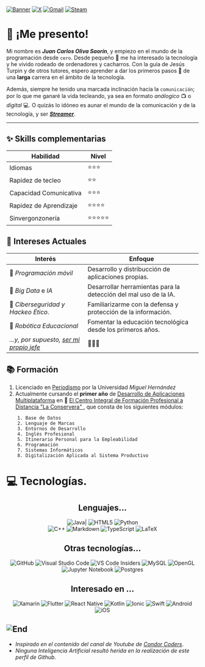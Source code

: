  [![Banner](https://i.ibb.co/h8C8ZgJ/github-header-image-7.png)](https://i.ibb.co/7Q8FMQK/1000-F-89290814-TSIev-LOXj-AUt-XGp-O0-EOh-Tp1c-H9g-QWlhq.jpg)
[![X](https://img.shields.io/badge/X-%23000000.svg?style=for-the-badge&logo=X&logoColor=white)](https://x.com/ProyectoCate_)
[![Gmail](https://img.shields.io/badge/Gmail-D14836?style=for-the-badge&logo=gmail&logoColor=white)](mailto:dr.catedrastico@gmail.com)
[![Steam](https://img.shields.io/badge/steam-%23000000.svg?style=for-the-badge&logo=steam&logoColor=white)](https://steamcommunity.com/id/Catedrastico/)



 # 💬 ¡Me presento!



Mi nombre es ***Juan Carlos Oliva Saorín***, y empiezo en el mundo de la programación desde ``cero``. Desde pequeño :boy: me ha interesado la tecnología y he vivido rodeado de ordenadores y cacharros. Con la guía de Jesús Turpin y de otros tutores, espero aprender a dar los primeros pasos :paw_prints: de una **larga** carrera en el ámbito de la tecnología.

Además, siempre he tenido una marcada inclinación hacia la ``comunicación``; por lo que me ganaré la vida tecleando, ya sea en formato *análogico* :tv: o *digital* :computer:. O quizás lo idóneo es aunar el mundo de la comunicación y de la tecnología, y ser [***Streamer***](https://es.wikipedia.org/wiki/Andorra).

---

## :sparkles: Skills complementarias    

| Habilidad | Nivel | 
|-----------|-------| 
|  Idiomas  | :star::star::star:  |
|Rapidez de tecleo| :star::star:  |
| Capacidad Comunicativa |  :star::star::star: |
|Rapidez de Aprendizaje| :star::star::star::star: |
|Sinvergonzonería | :star::star::star::star::star: |




## :brain: Intereses Actuales

| Interés | Enfoque |
|---------|---------|
|:iphone: *Programación móvil*| Desarrollo y distribucción de aplicaciones propias.|                     
|🤖 *Big Data* e *IA*| Desarrollar herramientas para la detección del mal uso de la IA. |
|:rotating_light: *Ciberseguridad y Hackeo Ético*.| Familiarizarme con la defensa y protección de la información. |
|🦾 *Robótica Educacional* | Fomentar la educación tecnológica desde los primeros años. |
|*...y, por supuesto, [ser mi propio jefe](https://media.vandalsports.com/i/1706x960/2-2021/202122516029_1.jpg.webp)* | :shark::shark::shark:|

## :books: Formación

1. Licenciado en [Periodismo](https://www.umh.es/contenido/Universidad/:tit_g_140_R1_CAnt/datos_es.html?marcaTxtBusc=periodismo) por la Universidad *Miguel Hernández*
2. Actualmente cursando el **primer año** de [Desarrollo de Aplicaciones Multiplataforma](https://todofp.es/que-estudiar/familias-profesionales/informatica-comunicaciones/des-aplicaciones-multiplataforma.html "DAM") en 📍 [El Centro Integral de Formación Profesional a Distancia "La Conservera" ](https://www.ieslosalbares.es/laconservera/), que consta de los siguientes módulos:  

````
    1. Base de Datos 
    2. Lenguaje de Marcas
    3. Entornos de Desarrollo   
    4. Inglés Profesional
    5. Itinerario Personal para la Empleabilidad
    6. Programación 
    7. Sistemas Informáticos
    8. Digitalización Aplicada al Sistema Productivo
````

# 💻 Tecnologías.
<Center>

## Lenguajes...
  
![Java](https://img.shields.io/badge/java-%23ED8B00.svg?style=for-the-badge&logo=openjdk&logoColor=white)|
![HTML5](https://img.shields.io/badge/html5-%23E34F26.svg?style=for-the-badge&logo=html5&logoColor=white)
![Python](https://img.shields.io/badge/python-3670A0?style=for-the-badge&logo=python&logoColor=ffdd54) 	
![C++](https://img.shields.io/badge/c++-%2300599C.svg?style=for-the-badge&logo=c%2B%2B&logoColor=white) 
![Markdown](https://img.shields.io/badge/markdown-%23000000.svg?style=for-the-badge&logo=markdown&logoColor=white) 
![TypeScript](https://img.shields.io/badge/typescript-%23007ACC.svg?style=for-the-badge&logo=typescript&logoColor=white)
![LaTeX](https://img.shields.io/badge/latex-%23008080.svg?style=for-the-badge&logo=latex&logoColor=white)


## Otras tecnologías...
![GitHub](https://img.shields.io/badge/github-%23121011.svg?style=for-the-badge&logo=github&logoColor=white)
![Visual Studio Code](https://img.shields.io/badge/Visual%20Studio%20Code-0078d7.svg?style=for-the-badge&)
![VS Code Insiders](https://img.shields.io/badge/VS%20Code%20Insiders-35b393.svg?style=for-the-badge&logo=visual-studio-code&logoColor=white)
![MySQL](https://img.shields.io/badge/mysql-4479A1.svg?style=for-the-badge&logo=mysql&logoColor=white)
![OpenGL](https://img.shields.io/badge/OpenGL-%23FFFFFF.svg?style=for-the-badge&logo=opengl)
![Jupyter Notebook](https://img.shields.io/badge/jupyter-%23FA0F00.svg?style=for-the-badge&logo=jupyter&logoColor=white)
![Postgres](https://img.shields.io/badge/postgres-%23316192.svg?style=for-the-badge&logo=postgresql&logoColor=white)

## Interesado en ...
![Xamarin](https://img.shields.io/badge/Xamarin-3199DC?style=for-the-badge&logo=xamarin&logoColor=white)
![Flutter](https://img.shields.io/badge/Flutter-%2302569B.svg?style=for-the-badge&logo=Flutter&logoColor=white)
![React Native](https://img.shields.io/badge/react_native-%2320232a.svg?style=for-the-badge&logo=react&logoColor=%2361DAFB)
![Kotlin](https://img.shields.io/badge/kotlin-%237F52FF.svg?style=for-the-badge&logo=kotlin&logoColor=white)
![Ionic](https://img.shields.io/badge/Ionic-%233880FF.svg?style=for-the-badge&logo=Ionic&logoColor=white)
![Swift](https://img.shields.io/badge/swift-F54A2A?style=for-the-badge&logo=swift&logoColor=white)
![Android](https://img.shields.io/badge/Android-3DDC84?style=for-the-badge&logo=android&logoColor=white)
![iOS](https://img.shields.io/badge/iOS-000000?style=for-the-badge&logo=ios&logoColor=white)

</center>
 
 ![End](https://i.ibb.co/n8qydBX/Untitled-design.png)
---

* *Inspirado en el contenido del canal de *Youtube* de [Condor Coders](https://www.youtube.com/@condorcoders)*.
* *Ninguna Inteligencia Artificial resultó herida en la realización de este perfil de Github.*


